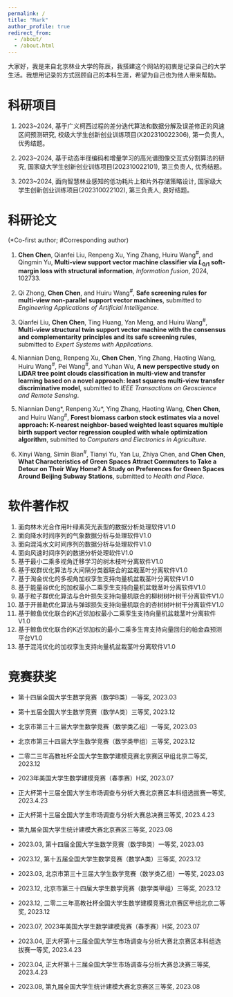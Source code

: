 ```yaml
---
permalink: /
title: "Mark"
author_profile: true
redirect_from: 
  - /about/
  - /about.html
---
```


大家好，我是来自北京林业大学的陈辰，我搭建这个网站的初衷是记录自己的大学生活。我想用记录的方式回顾自己的本科生涯，希望为自己也为他人带来帮助。


# 科研项目
1. 2023~2024, 基于广义柯西过程的差分迭代算法和数据分解及误差修正的风速区间预测研究, 校级大学生创新创业训练项目(X202310022306), 第一负责人, 优秀结题。

2. 2023~2024, 基于动态半径编码和增量学习的高光谱图像交互式分割算法的研究, 国家级大学生创新创业训练项目(202310022101), 第三负责人, 优秀结题。

3. 2023~2024, 面向智慧林业感知的低功耗片上和片外存储策略设计, 国家级大学生创新创业训练项目(202310022102), 第三负责人, 良好结题。


# 科研论文
(\*Co-first author;  \#Corresponding author) 
1. **Chen Chen**, Qianfei Liu, Renpeng Xu, Ying Zhang, Huiru Wang<sup>#</sup>, and Qingmin Yu, **Multi-view support vector machine classifier via *L*<sub>0/1</sub> soft-margin loss with structural information**, *Information fusion*, 2024, 102733.

2. Qi Zhong, **Chen Chen**, and Huiru Wang<sup>#</sup>, **Safe screening rules for multi-view non-parallel support vector machines**, submitted to *Engineering Applications of Artificial Intelligence*.

3. Qianfei Liu, **Chen Chen**, Ting Huang, Yan Meng, and Huiru Wang<sup>#</sup>, **Multi-view structural twin support vector machine with the consensus and complementarity principles and its safe screening rules**, submitted to *Expert Systems with Applications*.

4. Niannian Deng, Renpeng Xu, **Chen Chen**, Ying Zhang, Haoting Wang, Huiru Wang<sup>#</sup>, Pei Wang<sup>#</sup>, and Yuhan Wu, **A new perspective study on LiDAR tree point clouds classification in multi-view and transfer learning based on a novel approach: least squares multi-view transfer discriminative model**, submitted to *IEEE Transactions on Geoscience and Remote Sensing*.

5. Niannian Deng\*, Renpeng Xu\*, Ying Zhang, Haoting Wang, **Chen Chen**, and Huiru Wang<sup>#</sup>, **Forest biomass carbon stock estimates via a novel approach: K-nearest neighbor-based weighted least squares multiple birth support vector regression coupled with whale optimization algorithm**, submitted to *Computers and Electronics in Agriculture*.

6. Xinyi Wang, Simin Bian<sup>#</sup>, Tianyi Yu, Yan Lu, Zhiya Chen, and **Chen Chen**, **What Characteristics of Green Spaces Attract Commuters to Take a Detour on Their Way Home? A Study on Preferences for Green Spaces Around Beijing Subway Stations**, submitted to *Health and Place*.


# 软件著作权
1. 面向林木光合作用叶绿素荧光表型的数据分析处理软件V1.0
2. 面向降水时间序列的气象数据分析与处理软件V1.0
3. 面向混沌水文时间序列的数据分析与处理软件V1.0
4. 面向风速时间序列的数据分析处理软件V1.0
5. 基于最小二乘多视角迁移学习的树木枝叶分离软件V1.0
6. 基于蚁群优化算法与大间隔分类器联合的盆栽茎叶分离软件V1.0
7. 基于淘金优化的多视角加权孪生支持向量机盆栽茎叶分离软件V1.0
8. 基于能量谷优化的加权最小二乘孪生支持向量机盆栽茎叶分离软件V1.0
9. 基于粒子群优化算法与合叶损失支持向量机联合的柳树树叶树干分离软件V1.0
10. 基于开普勒优化算法与弹球损失支持向量机联合的杏树树叶树干分离软件V1.0
11. 基于鲸鱼优化联合的K近邻加权最小二乘孪生支持向量机盆栽茎叶分离软件V1.0
12. 基于鲸鱼优化联合的K近邻加权的最小二乘多生育支持向量回归的帕金森预测平台V1.0
13. 基于混沌优化的加权孪生支持向量机盆栽茎叶分离软件V1.0


# 竞赛获奖
* 第十四届全国大学生数学竞赛（数学B类）一等奖, 2023.03
* 第十五届全国大学生数学竞赛（数学A类）三等奖, 2023.12
* 北京市第三十三届大学生数学竞赛（数学类乙组）一等奖, 2023.03
* 北京市第三十四届大学生数学竞赛（数学类甲组）三等奖, 2023.12
* 二零二三年高教社杯全国大学生数学建模竞赛北京赛区甲组北京二等奖, 2023.12
* 2023年美国大学生数学建模竞赛（春季赛）H奖, 2023.07
* 正大杯第十三届全国大学生市场调查与分析大赛北京赛区本科组选拔赛一等奖, 2023.4.23
* 正大杯第十三届全国大学生市场调查与分析大赛总决赛三等奖, 2023.4.23
* 第九届全国大学生统计建模大赛北京赛区三等奖, 2023.08


* 2023.03, 第十四届全国大学生数学竞赛（数学B类）一等奖, 2023.03
* 2023.12, 第十五届全国大学生数学竞赛（数学A类）三等奖, 2023.12
* 2023.03, 北京市第三十三届大学生数学竞赛（数学类乙组）一等奖, 2023.03
* 2023.12, 北京市第三十四届大学生数学竞赛（数学类甲组）三等奖, 2023.12
* 2023.12, 二零二三年高教社杯全国大学生数学建模竞赛北京赛区甲组北京二等奖, 2023.12
* 2023.07, 2023年美国大学生数学建模竞赛（春季赛）H奖, 2023.07
* 2023.04, 正大杯第十三届全国大学生市场调查与分析大赛北京赛区本科组选拔赛一等奖, 2023.4.23
* 2023.04, 正大杯第十三届全国大学生市场调查与分析大赛总决赛三等奖, 2023.4.23
* 2023.08, 第九届全国大学生统计建模大赛北京赛区三等奖, 2023.08
